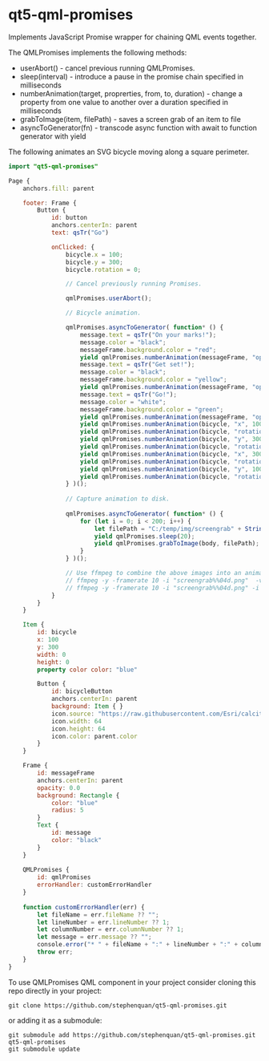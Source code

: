 # qt5-qml-promises

Implements JavaScript Promise wrapper for chaining QML events together.

The QMLPromises implements the following methods:

 - userAbort() - cancel previous running QMLPromises.
 - sleep(interval) - introduce a pause in the promise chain specified in milliseconds
 - numberAnimation(target, proprerties, from, to, duration) - change a property from one value to another over a duration specified in milliseconds
 - grabToImage(item, filePath) - saves a screen grab of an item to file
 - asyncToGenerator(fn) - transcode async function with await to function generator with yield

The following animates an SVG bicycle moving along a square perimeter.

```qml
import "qt5-qml-promises"

Page {
    anchors.fill: parent

    footer: Frame {
        Button {
            id: button
            anchors.centerIn: parent
            text: qsTr("Go")

            onClicked: {
                bicycle.x = 100;
                bicycle.y = 300;
                bicycle.rotation = 0;

                // Cancel previously running Promises.

                qmlPromises.userAbort();

                // Bicycle animation.

                qmlPromises.asyncToGenerator( function* () {
                    message.text = qsTr("On your marks!");
                    message.color = "black";
                    messageFrame.background.color = "red";
                    yield qmlPromises.numberAnimation(messageFrame, "opacity", 1.0, 0.0, 1000);
                    message.text = qsTr("Get set!");
                    message.color = "black";
                    messageFrame.background.color = "yellow";
                    yield qmlPromises.numberAnimation(messageFrame, "opacity", 1.0, 0.0, 1000);
                    message.text = qsTr("Go!");
                    message.color = "white";
                    messageFrame.background.color = "green";
                    yield qmlPromises.numberAnimation(messageFrame, "opacity", 1.0, 0.0, 1000);
                    yield qmlPromises.numberAnimation(bicycle, "x", 100, 300, 1000);
                    yield qmlPromises.numberAnimation(bicycle, "rotation", 0, -90, 500);
                    yield qmlPromises.numberAnimation(bicycle, "y", 300, 100, 1000);
                    yield qmlPromises.numberAnimation(bicycle, "rotation", -90, -180, 500);
                    yield qmlPromises.numberAnimation(bicycle, "x", 300, 100, 1000);
                    yield qmlPromises.numberAnimation(bicycle, "rotation", 180, 90, 500);
                    yield qmlPromises.numberAnimation(bicycle, "y", 100, 300, 1000);
                    yield qmlPromises.numberAnimation(bicycle, "rotation", 90, 0, 500);
                } )();
                
                // Capture animation to disk.
                
                qmlPromises.asyncToGenerator( function* () {
                    for (let i = 0; i < 200; i++) {
                        let filePath = "C:/temp/img/screengrab" + String(i).padStart(4, '0') + ".png";
                        yield qmlPromises.sleep(20);
                        yield qmlPromises.grabToImage(body, filePath);
                    }
                } )();

                // Use ffmpeg to combine the above images into an animated gif
                // ffmpeg -y -framerate 10 -i "screengrab%%04d.png"  -vf fps=10,palettegen pal.png
                // ffmpeg -y -framerate 10 -i "screengrab%%04d.png" -i pal.png -lavfi "fps=10 [x]; [x][1:v] paletteuse" out.gif
            }
        }
    }

    Item {
        id: bicycle
        x: 100
        y: 300
        width: 0
        height: 0
        property color color: "blue"

        Button {
            id: bicycleButton
            anchors.centerIn: parent
            background: Item { }
            icon.source: "https://raw.githubusercontent.com/Esri/calcite-ui-icons/master/icons/biking-32.svg"
            icon.width: 64
            icon.height: 64
            icon.color: parent.color
        }
    }

    Frame {
        id: messageFrame
        anchors.centerIn: parent
        opacity: 0.0
        background: Rectangle {
            color: "blue"
            radius: 5
        }
        Text {
            id: message
            color: "black"
        }
    }
    
    QMLPromises {
        id: qmlPromises
        errorHandler: customErrorHandler
    }
        
    function customErrorHandler(err) {
        let fileName = err.fileName ?? "";
        let lineNumber = err.lineNumber ?? 1;
        let columnNumber = err.columnNumber ?? 1;
        let message = err.message ?? "";
        console.error("* " + fileName + ":" + lineNumber + ":" + columnNumber + ": " + message);
        throw err;
    }
}
```

To use QMLPromises QML component in your project consider cloning this repo directly in your project:

    git clone https://github.com/stephenquan/qt5-qml-promises.git
    
or adding it as a submodule:

    git submodule add https://github.com/stephenquan/qt5-qml-promises.git qt5-qml-promises
    git submodule update
